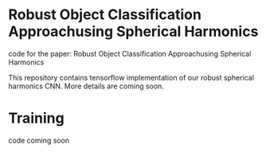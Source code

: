 # Robust Object Classification Approachusing Spherical Harmonics
code for the paper: Robust Object Classification Approachusing Spherical Harmonics

This repository contains tensorflow implementation of our robust spherical harmonics CNN. More details are coming soon.







# Training


code coming soon 








